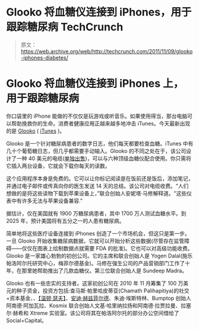 # Glooko 将血糖仪连接到 iPhones，用于跟踪糖尿病 TechCrunch

> 原文：<https://web.archive.org/web/http://techcrunch.com/2011/11/09/glooko-iphones-diabetes/>

# Glooko 将血糖仪连接到 iPhones 上，用于跟踪糖尿病

你口袋里的 iPhone 能做的不仅仅是玩游戏或听音乐。如果使用得当，那台电脑可以帮助挽救你的生命。消费者健康应用正越来越多地冲击 iTunes。今天最新出现的是 [Glooko](https://web.archive.org/web/20230203110801/http://www.glooko.com/) ( [iTunes](https://web.archive.org/web/20230203110801/http://itunes.apple.com/us/app/glooko-logbook/id471942748?mt=8) )。

Glooko 是一个针对糖尿病患者的数字日志，他们每天都要检查血糖。iTunes 中有几十个葡萄糖日志，但几乎都需要手动输入。Glooko 的不同之处在于，该公司设计了一种 40 美元的电缆([单独出售](https://web.archive.org/web/20230203110801/http://www.amazon.com/Glooko-MeterSync-Cable-for-iPhone/dp/B004XJMLGA))，可以与六种顶级血糖仪配合使用。你只需将它插入两台设备，它就会下载你每天的读数。

这个应用程序本身是免费的。它可以让你标记阅读是在饭前还是饭后，添加笔记，并通过电子邮件或传真向你的医生发送 14 天的总结。该公司对电缆收费。“人们想做的是将这些读物下载到苹果设备上，”联合创始人安妮塔·马修解释道。"这些仪表中有许多无法与苹果设备兼容."

据估计，仅在美国就有 1900 万糖尿病患者，其中 1700 万人测试血糖水平。到 2025 年，预计美国将有五分之一的人患有糖尿病。

简单地将这些医疗设备连接到 iPhones 创造了一个市场机会，但这只是第一步。一旦 Glooko 开始收集糖尿病数据，它就可以开始分析这些数据(尽管存在监管障碍——仅仅在图表上绘制数据点就需要 FDA 的批准)。它也可以对高级功能收费。Glooko 是一家雄心勃勃的初创公司。它的主席和联合创始人是 Yogen Dalal(施乐帕洛阿尔托研究中心，梅菲尔德基金)。马修在强生公司的产品营销部门工作了十年，在那里她帮助推出了几款血糖仪。第三位联合创始人是 Sundeep Madra。

Glooko 也有一些忠实的支持者。这家初创公司在 2010 年 11 月筹集了 100 万美元的种子资金，投资方包括:查马斯·帕里哈皮蒂亚(Chamath Palihapitiya)的社交+资本基金、、[【温顿·瑟夫】](https://web.archive.org/web/20230203110801/http://www.crunchbase.com/person/vinton-cerf)、[安迪·赫兹菲尔德](https://web.archive.org/web/20230203110801/http://www.crunchbase.com/person/andy-hertzfeld)、朱迪·埃斯特林、Bumptop 创始人阿南德·阿加瓦拉、Kosmix 联合创始人文基·哈里纳拉扬和阿南德·拉贾拉曼、拉塞尔·赫希和 Xtreme 实验室。该公司将其在帕洛阿尔托的部分办公空间借给了 Social+Capital。
